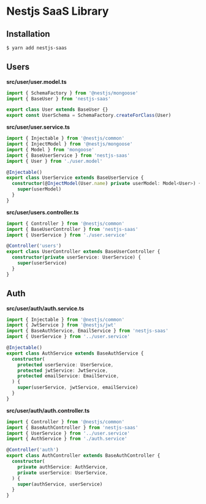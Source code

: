 # Nestjs SaaS Library

## Installation

```bash
$ yarn add nestjs-saas
```

## Users

**src/user/user.model.ts**

```typescript
import { SchemaFactory } from '@nestjs/mongoose'
import { BaseUser } from 'nestjs-saas'

export class User extends BaseUser {}
export const UserSchema = SchemaFactory.createForClass(User)
```

**src/user/user.service.ts**

```typescript
import { Injectable } from '@nestjs/common'
import { InjectModel } from '@nestjs/mongoose'
import { Model } from 'mongoose'
import { BaseUserService } from 'nestjs-saas'
import { User } from './user.model'

@Injectable()
export class UserService extends BaseUserService {
  constructor(@InjectModel(User.name) private userModel: Model<User>) {
    super(userModel)
  }
}
```

**src/user/users.controller.ts**

```typescript
import { Controller } from '@nestjs/common'
import { BaseUserController } from 'nestjs-saas'
import { UserService } from './user.service'

@Controller('users')
export class UserController extends BaseUserController {
  constructor(private userService: UserService) {
    super(userService)
  }
}
```

## Auth

**src/user/auth/auth.service.ts**

```typescript
import { Injectable } from '@nestjs/common'
import { JwtService } from '@nestjs/jwt'
import { BaseAuthService, EmailService } from 'nestjs-saas'
import { UserService } from '../user.service'

@Injectable()
export class AuthService extends BaseAuthService {
  constructor(
    protected userService: UserService,
    protected jwtService: JwtService,
    protected emailService: EmailService,
  ) {
    super(userService, jwtService, emailService)
  }
}
```

**src/user/auth/auth.controller.ts**

```typescript
import { Controller } from '@nestjs/common'
import { BaseAuthController } from 'nestjs-saas'
import { UserService } from '../user.service'
import { AuthService } from './auth.service'

@Controller('auth')
export class AuthController extends BaseAuthController {
  constructor(
    private authService: AuthService,
    private userService: UserService,
  ) {
    super(authService, userService)
  }
}
```
